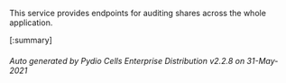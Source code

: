 






This service provides endpoints for auditing shares across the whole application.

[:summary]

###### Auto generated by Pydio Cells Enterprise Distribution v2.2.8 on 31-May-2021
